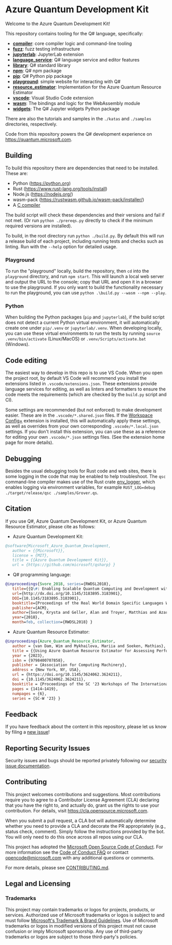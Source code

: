 # Azure Quantum Development Kit

Welcome to the Azure Quantum Development Kit!

This repository contains tooling for the Q# language, specifically:

- **[compiler](./compiler/qsc/)**: core compiler logic and command-line tooling
- **[fuzz](./fuzz/)**: fuzz testing infrastructure
- **[jupyterlab](./jupyterlab/)**: JupyterLab extension
- **[language_service](./language_service/)**: Q# language service and editor features
- **[library](./library/)**: Q# standard library
- **[npm](./npm/)**: Q# npm package
- **[pip](./pip/)**: Q# Python pip package
- **[playground](./playground/)**: simple website for interacting with Q#
- **[resource_estimator](./resource_estimator)**: Implementation for the Azure Quantum Resource Estimator
- **[vscode](./vscode/)**: Visual Studio Code extension
- **[wasm](./wasm/)**: The bindings and logic for the WebAssembly module
- **[widgets](./widgets)**: The Q# Jupyter widgets Python package

There are also the tutorials and samples in the `./katas` and `./samples` directories, respectively.

Code from this repository powers the Q# development experience on <https://quantum.microsoft.com>.

## Building

To build this repository there are dependencies that need to be installed. These are:

- Python (<https://python.org>)
- Rust (<https://www.rust-lang.org/tools/install>)
- Node.js (<https://nodejs.org/>)
- wasm-pack (<https://rustwasm.github.io/wasm-pack/installer/>)
- A [C compiler](https://docs.rs/cc/latest/cc/#compile-time-requirements)

The build script will check these dependencies and their versions and fail if not met. (Or run
`python ./prereqs.py` directly to check if the minimum required versions are installed).

To build, in the root directory run `python ./build.py`. By default this will run a release
build of each project, including running tests and checks such as linting. Run with the
`--help` option for detailed usage.

### Playground

To run the "playground" locally, build the repository, then `cd` into the `playground` directory, and run `npm start`.
This will launch a local web server and output the URL to the console; copy that URL and open it in a browser to use the playground.
If you only want to build the functionality necessary to run the playground, you can use `python .\build.py --wasm --npm --play`.

### Python

When building the Python packages (`pip` and `jupyterlab`), if the build script does not detect
a current Python virtual environment, it will automatically create one under `pip/.venv` or
`jupyterlab/.venv`. When developing locally, you can use these virtual environments to run the
tests by running `source .venv/bin/activate` (Linux/MacOS) or `.venv/Scripts/activate.bat` (Windows).

## Code editing

The easiest way to develop in this repo is to use VS Code. When you open the project root, by
default VS Code will recommend you install the extensions listed in `.vscode/extensions.json`.
These extensions provide language services for editing, as well as linters and formatters to
ensure the code meets the requirements (which are checked by the `build.py` script and CI).

Some settings are recommended (but not enforced) to make development easier. These are in the
`.vscode/*.shared.json` files. If the [Workspace Config+](https://marketplace.visualstudio.com/items?itemName=swellaby.workspace-config-plus)
extension is installed, this will automatically apply these settings, as well as overrides from
your own corresponding `.vscode/*.local.json` settings. If you don't install this extension, you can
use these as a reference for editing your own `.vscode/*.json` settings files. (See the extension
home page for more details).

## Debugging

Besides the usual debugging tools for Rust code and web sites, there is some logging in the code
that may be enabled to help troubleshoot. The `qsc` command-line compiler makes use of the Rust
crate [env_logger](https://docs.rs/env_logger/latest/env_logger/), which enables logging via
environment variables, for example `RUST_LOG=debug ./target/release/qsc ./samples/Grover.qs`.

## Citation

If you use Q#, Azure Quantum Development Kit, or Azure Quantum Resource Estimator, please cite as follows:

- Azure Quantum Development Kit:

```bibtex
@software{Microsoft_Azure_Quantum_Development,
   author = {{Microsoft}},
   license = {MIT},
   title = {{Azure Quantum Development Kit}},
   url = {https://github.com/microsoft/qsharp} }
```

- Q# programming language:

```bibtex
@inproceedings{Svore_2018, series={RWDSL2018},
   title={{Q\#: Enabling Scalable Quantum Computing and Development with a High-level DSL}},
   url={http://dx.doi.org/10.1145/3183895.3183901},
   DOI={10.1145/3183895.3183901},
   booktitle={Proceedings of the Real World Domain Specific Languages Workshop 2018},
   publisher={ACM},
   author={Svore, Krysta and Geller, Alan and Troyer, Matthias and Azariah, John and Granade, Christopher and Heim, Bettina and Kliuchnikov, Vadym and Mykhailova, Mariia and Paz, Andres and Roetteler, Martin},
   year={2018},
   month=feb, collection={RWDSL2018} }
```

- Azure Quantum Resource Estimator:

```bibtex
@inproceedings{Azure_Quantum_Resource_Estimator,
   author = {van Dam, Wim and Mykhailova, Mariia and Soeken, Mathias},
   title = {{Using Azure Quantum Resource Estimator for Assessing Performance of Fault Tolerant Quantum Computation}},
   year = {2023},
   isbn = {9798400707858},
   publisher = {Association for Computing Machinery},
   address = {New York, NY, USA},
   url = {https://doi.org/10.1145/3624062.3624211},
   doi = {10.1145/3624062.3624211},
   booktitle = {Proceedings of the SC '23 Workshops of The International Conference on High Performance Computing, Network, Storage, and Analysis},
   pages = {1414–1419},
   numpages = {6},
   series = {SC-W '23} }
```

## Feedback

If you have feedback about the content in this repository, please let us know by filing a [new issue](https://github.com/microsoft/qsharp/issues/new/choose)!

## Reporting Security Issues

Security issues and bugs should be reported privately following our [security issue documentation](./SECURITY.md#reporting-security-issues).

## Contributing

This project welcomes contributions and suggestions. Most contributions require you to agree to a
Contributor License Agreement (CLA) declaring that you have the right to, and actually do, grant us
the rights to use your contribution. For details, visit <https://cla.opensource.microsoft.com>.

When you submit a pull request, a CLA bot will automatically determine whether you need to provide
a CLA and decorate the PR appropriately (e.g., status check, comment). Simply follow the instructions
provided by the bot. You will only need to do this once across all repos using our CLA.

This project has adopted the [Microsoft Open Source Code of Conduct](https://opensource.microsoft.com/codeofconduct/).
For more information see the [Code of Conduct FAQ](https://opensource.microsoft.com/codeofconduct/faq/) or
contact [opencode@microsoft.com](mailto:opencode@microsoft.com) with any additional questions or comments.

For more details, please see [CONTRIBUTING.md](./CONTRIBUTING.md).

## Legal and Licensing

### Trademarks

This project may contain trademarks or logos for projects, products, or services. Authorized use of Microsoft
trademarks or logos is subject to and must follow
[Microsoft's Trademark & Brand Guidelines](https://www.microsoft.com/en-us/legal/intellectualproperty/trademarks/usage/general).
Use of Microsoft trademarks or logos in modified versions of this project must not cause confusion
or imply Microsoft sponsorship. Any use of third-party trademarks or logos are subject to those
third-party's policies.
